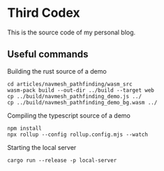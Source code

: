 # Third Codex

This is the source code of my personal blog.

## Useful commands

Building the rust source of a demo

```
cd articles/navmesh_pathfinding/wasm_src
wasm-pack build --out-dir ../build --target web
cp ../build/navmesh_pathfinding_demo.js ../
cp ../build/navmesh_pathfinding_demo_bg.wasm ../

```

Compiling the typescript source of a demo

```
npm install
npx rollup --config rollup.config.mjs --watch
```

Starting the local server

```
cargo run --release -p local-server
```

